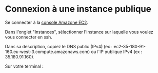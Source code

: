 # Connexion à une instance publique

Se connecter à la [console Amazone EC2](https://console.aws.amazon.com/ec2).

Dans l'onglet "Instances", sélectionner l'instance sur laquelle vous voulez vous connecter en ssh.

Dans sa description, copiez le DNS public \(IPv4\) \(ex : ec2-35-180-91-160.eu-west-3.compute.amazonaws.com\) ou l'IP publique IPv4 \(ex : 35.180.91.160\).

Sur votre terminal :

